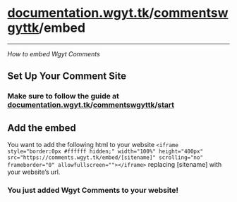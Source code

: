 # [documentation.wgyt.tk](https://documentation.wgyt.tk)/[commentswgyttk](https://documentation.wgyt.tk/commentswgyttk)/embed
_________________
_How to embed Wgyt Comments_
## Set Up Your Comment Site
### Make sure to follow the guide at [documentation.wgyt.tk](https://documentation.wgyt.tk)/[commentswgyttk](https://documentation.wgyt.tk/commentswgyttk)/[start](https://documentation.wgyt.tk/commentswgyttk/start)
## Add the embed
You want to add the following html to your website `<iframe style="border:0px #ffffff hidden;" width="100%" height="400px" src="https://comments.wgyt.tk/embed/[sitename]" scrolling="no" frameborder="0" allowfullscreen=""></iframe>` replacing [sitename] with your website’s url.
### You just added Wgyt Comments to your website!
